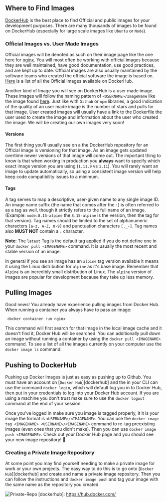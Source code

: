## Where to Find Images

[DockerHub][docker-hub] is the best place to find Official and public images for your development purposes. There are many thousands of images to be found on DockerHub (especially for large scale images like `Ubuntu` or `Node`). 


### Official Images vs. User Made Images 
Official images will be denoted as such on their image page like the one here for [nginx][nginx]. You will most often be working with official images because they are well maintained, have good documentation, use good practices, and are kept up to date. Official images are also usually maintained by the software teams who created the official software the image is based on. [Here][official-images] is a list of all the Official Images available on DockerHub.

Another kind of Image you will see on DockerHub is a user made image. These images will follow the naming pattern of `<USERNAME>/ImageName` like the image found [here][user-image]. Just like with `Github` or `npm` libraries, a good indication of the quality of an user made image is the number of stars and pulls for that image. User created images will usually have a link to the Dockerfile the user used to create the image and information about the user who created the image. We will be creating our own images very soon! 

[official-images]: https://github.com/docker-library/official-images/tree/master/library
[user-image]: https://hub.docker.com/r/jwilder/nginx-proxy

#### Versions
The first thing you'll usually see on a the DockerHub repository for an Official image is versioning for that image. As an image gets updated overtime newer versions of that image will come out. The important thing to know is that when working in production you **always** want to specify which exact image version you are using (`1.11.9` vs `1.11`). You will rarely want an image to update automatically, so using a consistent image version will help keep code compatibility issues to a minimum. 

#### Tags

A tag serves to map a descriptive, user-given name to any single image ID. An image name suffix (the name that comes after the `:`) is often referred to as a tag as well, though it strictly refers to the full name of an image. (Example: `node:8.15-alpine` the `8.15-alpine` is the version, then the tag for that version). Tag names should be limited to the set of alphanumeric characters `[a-z, A-Z, 0-9]` and punctuation characters `[._-]`. Tag names also **MUST NOT** contain a `:` character.

**Note**: The `latest` Tag is the default tag applied if you do not define one in your `docker pull <IMAGENAME>` command. It is usually the most recent and stable version of an image. 

In general if you see an image has an `alpine` tag version available it means it using the Linux distribution for `alpine` as it's base image. Remember that `Alpine` is an incredibly small distribution of Linux. The `alpine` version of images are popular for development because they take up less memory. 

## Pulling Images
Good news! You already have experience pulling images from Docker Hub. When running a container you always have to pass an image:

```ssh
 docker container run nginx
```

This command will first search for that image in the local image cache and it doesn't find it, Docker Hub will be searched. You can additionally pull down an image without running a container by using the `docker pull <IMAGENAME>` command. To see a list of all the images currently on your computer use the `docker image ls` command.


## Pushing to DockerHub

Pushing up Docker Images is just as easy as pushing up to Github. You must have an account on [`Docker Hub`][dockerhub] and the in your CLI can use the command `docker login`, which will default log you in to Docker Hub, then put in your credentials to log into your Docker Hub account. If you are using a machine you don't trust make sure to use the `docker logout` command at the end of your session. 

Once you've logged in make sure you image is tagged properly, it it is your image the format is `<USERNAME>/<IMAGENAME>`. You can use the `docker image tag <IMAGENAME> <USERNAME>/<IMAGENAME>` command to re-tag preexisting images (even ones that you didn't make). Then you can use `docker image push <IMAGENAME>`. Check out your Docker Hub page and you should see your new image repository! 🌈

### Creating a Private Image Repository
At some point you may find yourself needing to make a private image for work or your own projects. The easy way to do this is to go onto [`Docker Hub`][dockerhub] and create and name a private image repository. Then you can follow the instructions and `docker image push` and tag your image with the same name as the repository you created. 

![Private-Repo](https://assets.aaonline.io/Docker/private-repo.png)
[dockerhub]: https://hub.docker.com/


[docker-hub]: https://hub.docker.com/
[nginx]: https://hub.docker.com/_/nginx
[priv-nginx]: https://hub.docker.com/r/jwilder/nginx-proxy